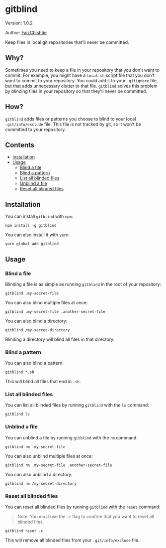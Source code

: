 # gitblind

Version: 1.0.2

Author: [FaizChishtie](https://github.com/FaizChishtie)

Keep files in local git repositories that'll never be committed.

## Why?

Sometimes you need to keep a file in your repository that you don't want to commit. For example, you might have a `local.sh` script file that you don't want to commit to your repository. You could add it to your `.gitignore` file, but that adds unnecessary clutter to that file. `gitblind` solves this problem by blinding files in your repository so that they'll never be committed.

## How?

`gitblind` adds files or patterns you choose to blind to your local `.git/info/exclude` file. This file is not tracked by git, so it won't be committed to your repository.

## Contents

- [Installation](#installation)
- [Usage](#usage)
  - [Blind a file](#blind-a-file)
  - [Blind a pattern](#blind-a-pattern)
  - [List all blinded files](#list-all-blinded-files)
  - [Unblind a file](#unblind-a-file)
  - [Reset all blinded files](#reset-all-blinded-files)

## Installation

You can install `gitblind` with `npm`:

```
npm install -g gitblind
```

You can also install it with `yarn`:

```
yarn global add gitblind
```

## Usage

### Blind a file

Blinding a file is as simple as running `gitblind` in the root of your repository:

```
gitblind .my-secret-file
```

You can also blind multiple files at once:

```
gitblind .my-secret-file .another-secret-file
```

You can also blind a directory:

```
gitblind /my-secret-directory
```

Blinding a directory will blind all files in that directory.

### Blind a pattern

You can also blind a pattern:

```
gitblind *.sh
```

This will blind all files that end in `.sh`.

### List all blinded files

You can list all blinded files by running `gitblind` with the `ls` command:

```
gitblind ls
```

### Unblind a file

You can unblind a file by running `gitblind` with the `rm` command:

```
gitblind rm .my-secret-file
```

You can also unblind multiple files at once:

```
gitblind rm .my-secret-file .another-secret-file
```

You can also unblind a directory:

```
gitblind rm /my-secret-directory
```

### Reset all blinded files

You can reset all blinded files by running `gitblind` with the `reset` command:

> Note: You must use the `-c` flag to confirm that you want to reset all blinded files.

```
gitblind reset -c
```

This will remove all blinded files from your `.git/info/exclude` file.
